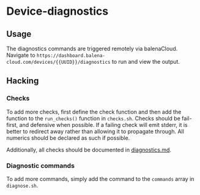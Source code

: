 # Device-diagnostics

## Usage
The diagnostics commands are triggered remotely via balenaCloud. Navigate to
`https://dashboard.balena-cloud.com/devices/{{UUID}}/diagnostics` to run and view the output.

## Hacking

### Checks
To add more checks, first define the check function and then add the function to the `run_checks()` function in `checks.sh`.
Checks should be fail-first, and defensive when possible. If a failing check will emit stderr, it is better to redirect
away rather than allowing it to propagate through. All numerics should be declared as such if possible.

Additionally, all checks should be documented in [diagnostics.md](./diagnostics.md).

### Diagnostic commands
To add more commands, simply add the command  to the `commands` array in `diagnose.sh`.
